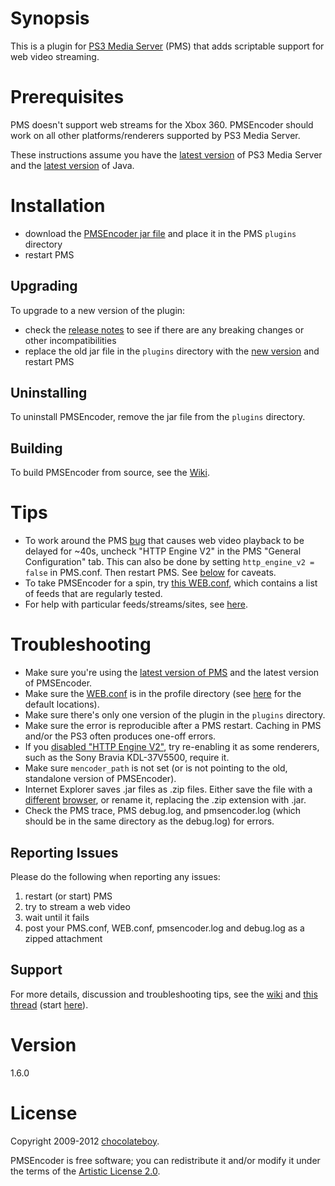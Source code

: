 # Synopsis <a name="Synopsis"></a>

This is a plugin for [PS3 Media Server](http://code.google.com/p/ps3mediaserver/) (PMS) that adds scriptable support for web video streaming.

# Prerequisites <a name="Prerequisites"></a>

PMS doesn't support web streams for the Xbox 360. PMSEncoder should work on all other platforms/renderers supported by PS3 Media Server.

These instructions assume you have the [latest version](http://www.ps3mediaserver.org/forum/viewtopic.php?f=6&t=3507&p=36904#p36904) of PS3 Media Server and the [latest version](http://www.java.com/en/download/index.jsp) of Java.

# Installation <a name="Install"></a>

* download the [PMSEncoder jar file](https://github.com/downloads/chocolateboy/pmsencoder/pmsencoder-1.6.0.jar) and place it in the PMS `plugins` directory
* restart PMS

## Upgrading <a name="Upgrade"></a>

To upgrade to a new version of the plugin:

* check the [release notes](https://github.com/chocolateboy/pmsencoder/wiki/Release-Notes) to see if there are any breaking changes or other incompatibilities
* replace the old jar file in the `plugins` directory with the [new version](https://github.com/downloads/chocolateboy/pmsencoder/pmsencoder-1.6.0.jar) and restart PMS

## Uninstalling <a name="Uninstall"></a>

To uninstall PMSEncoder, remove the jar file from the `plugins` directory.

## Building <a name="Build"></a>

To build PMSEncoder from source, see the [Wiki](https://github.com/chocolateboy/pmsencoder/wiki/Development).

# Tips <a name="Tips"></a>

* To work around the PMS [bug](http://code.google.com/p/ps3mediaserver/issues/detail?id=759) that causes web video playback to be delayed for ~40s, uncheck "HTTP Engine V2" in the PMS "General Configuration" tab. This can also be done by setting `http_engine_v2 = false` in PMS.conf. Then restart PMS. See [below](#HTTPEngine) for caveats.
* To take PMSEncoder for a spin, try [this WEB.conf](https://raw.github.com/chocolateboy/pmsencoder/release/misc/conf/WEB.conf), which contains a list of feeds that are regularly tested.
* For help with particular feeds/streams/sites, see [here](http://www.ps3mediaserver.org/forum/viewtopic.php?f=6&t=8776&p=46696#p46696).


# Troubleshooting <a name="Troubleshooting"></a>

* Make sure you're using the [latest version of PMS](http://www.ps3mediaserver.org/forum/viewtopic.php?f=6&t=3507&p=38376#p38376) and the latest version of PMSEncoder.
* Make sure the [WEB.conf](http://www.ps3mediaserver.org/forum/viewtopic.php?f=6&t=3507&p=64418#p64418) is in the profile directory (see [here](http://www.ps3mediaserver.org/forum/viewtopic.php?f=6&t=3507&p=32731#p32731) for the default locations).
* Make sure there's only one version of the plugin in the `plugins` directory.
* Make sure the error is reproducible after a PMS restart. Caching in PMS and/or the PS3 often produces one-off errors.
* <a name="HTTPEngine"></a>If you [disabled "HTTP Engine V2"](#Tips), try re-enabling it as some renderers, such as the Sony Bravia KDL-37V5500, require it.
* Make sure `mencoder_path` is not set (or is not pointing to the old, standalone version of PMSEncoder).
* Internet Explorer saves .jar files as .zip files. Either save the file with a [different](http://www.mozilla.com/firefox/) [browser](http://www.google.com/chrome), or rename it, replacing the .zip extension with .jar.
* Check the PMS trace, PMS debug.log, and pmsencoder.log (which should be in the same directory as the debug.log) for
  errors.

## Reporting Issues <a name="Help"></a>

Please do the following when reporting any issues:

1. restart (or start) PMS
2. try to stream a web video
3. wait until it fails
4. post your PMS.conf, WEB.conf, pmsencoder.log and debug.log as a zipped attachment

## Support <a name="Support"></a>

For more details, discussion and troubleshooting tips, see the [wiki](http://wiki.github.com/chocolateboy/pmsencoder/) and [this thread](http://ps3mediaserver.org/forum/viewtopic.php?f=6&t=8776) (start [here](http://ps3mediaserver.org/forum/viewtopic.php?f=6&t=8776#p22479)).

# Version <a name="Version"></a>

1.6.0

# License <a name="License"></a>

Copyright 2009-2012 [chocolateboy](mailto:chocolate@cpan.org).

PMSEncoder is free software; you can redistribute it and/or modify it under the terms of the [Artistic License 2.0](http://www.opensource.org/licenses/artistic-license-2.0.php).
